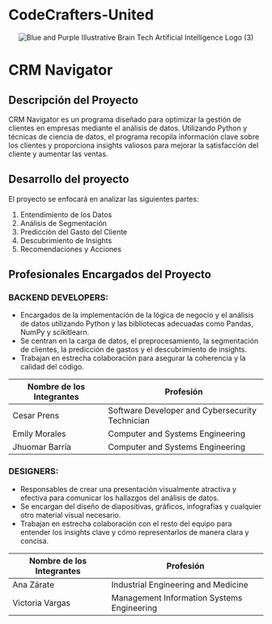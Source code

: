 # CodeCrafters-United
<p align="center">
  <img src="https://github.com/Jhuomar-Barria/CodeCrafters-United/assets/124087234/7f6ed79b-17cf-4c9f-839e-fd2fafc0a4a7" alt="Blue and Purple Illustrative Brain Tech Artificial Intelligence Logo (3)">
</p>


# CRM Navigator

## Descripción del Proyecto
CRM Navigator es un programa diseñado para optimizar la gestión de clientes en empresas mediante el análisis de datos. Utilizando Python y técnicas de ciencia de datos, el programa recopila información clave sobre los clientes y proporciona insights valiosos para mejorar la satisfacción del cliente y aumentar las ventas.

## Desarrollo del proyecto
El proyecto se enfocará en analizar las siguientes partes:
1. Entendimiento de los Datos
2. Análisis de Segmentación
3. Predicción del Gasto del Cliente
4. Descubrimiento de Insights
5. Recomendaciones y Acciones

## Profesionales Encargados del Proyecto

### BACKEND DEVELOPERS:
- Encargados de la implementación de la lógica de negocio y el análisis de datos utilizando Python y las bibliotecas adecuadas como Pandas, NumPy y scikitlearn.
- Se centran en la carga de datos, el preprocesamiento, la segmentación de clientes, la predicción de gastos y el descubrimiento de insights.
- Trabajan en estrecha colaboración para asegurar la coherencia y la calidad del código.

| Nombre de los Integrantes | Profesión                                             |
|----------------------------|-------------------------------------------------------|
| Cesar Prens                | Software Developer and Cybersecurity Technician      |
| Emily Morales              | Computer and Systems Engineering                      |
| Jhuomar Barría             | Computer and Systems Engineering                      |

### DESIGNERS:
- Responsables de crear una presentación visualmente atractiva y efectiva para comunicar los hallazgos del análisis de datos.
- Se encargan del diseño de diapositivas, gráficos, infografías y cualquier otro material visual necesario.
- Trabajan en estrecha colaboración con el resto del equipo para entender los insights clave y cómo representarlos de manera clara y concisa.

| Nombre de los Integrantes | Profesión                                             |
|----------------------------|-------------------------------------------------------|
| Ana Zárate                 | Industrial Engineering and Medicine                    |
| Victoria Vargas            | Management Information Systems Engineering            |


